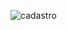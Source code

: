![cadastro](https://user-images.githubusercontent.com/89535654/179782549-84b9f3d5-31d0-4578-b604-88047b6ea6e6.png)
